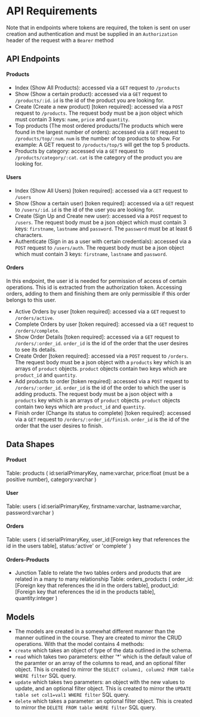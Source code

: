 # API Requirements
Note that in endpoints where tokens are required, the token is sent on user creation and authentication and must be supplied in an `Authorization` header of the request with a `Bearer` method

## API Endpoints
#### Products
- Index (Show All Products): accessed via a `GET` request to `/products`
- Show (Show a certain product): accessed via a `GET` request to `/products/:id`. `id` is the id of the product you are looking for.
- Create (Create a new product) [token required]: accessed via a `POST` request to `/products`. The request body must be a json object which must contain 3 keys: `name`, `price` and `quantity`.
- Top products (The most ordered products/The products which were found in the largest number of orders): accessed via a `GET` request to `/products/top/:num`. `num` is the number of top products to show. For example: A GET request to `/products/top/5` will get the top 5 products.
- Products by category: accessed via a `GET` request to `/products/category/:cat`. `cat` is the category of the product you are looking for.

#### Users
- Index (Show All Users) [token required]: accessed via a `GET` request to `/users`
- Show (Show a certain user) [token required]: accessed via a `GET` request to `/users/:id`. `id` is the id of the user you are looking for.
- Create (Sign Up and Create new user): accessed via a `POST` request to `/users`. The request body must be a json object which must contain 3 keys: `firstname`, `lastname` and `password`. The `password` must be at least 6 characters.
- Authenticate (Sign in as a user with certain credentials): accessed via a `POST` request to `/users/auth`. The request body must be a json object which must contain 3 keys: `firstname`, `lastname` and `password`.

#### Orders
In this endpoint, the user id is needed for permission of access of certain operations. This id is extracted from the authorization token. Accessing orders, adding to them and finishing them are only permissible if this order belongs to this user.
- Active Orders by user [token required]: accessed via a `GET` request to `/orders/active`.
- Complete Orders by user [token required]: accessed via a `GET` request to `/orders/complete`.
- Show Order Details [token required]: accessed via a `GET` request to `/orders/:order_id`. `order_id` is the id of the order that the user desires to see its details.
- Create Order [token required]: accessed via a `POST` request to `/orders`. The request body must be a json object with a `products` key which is an arrays of `product` objects. `product` objects contain two keys which are `product_id` and `quantity`.
- Add products to order [token required]: accessed via a `POST` request to `/orders/:order_id`. `order_id` is the id of the order to which the user is adding products. The request body must be a json object with a `products` key which is an arrays of `product` objects. `product` objects contain two keys which are `product_id` and `quantity`.
- Finish order (Change its status to complete) [token required]: accessed via a `GET` request to `/orders/:order_id/finish`. `order_id` is the id of the order that the user desires to finish.

## Data Shapes
#### Product
Table: products (
    id:serialPrimaryKey,
    name:varchar,
    price:float (must be a positive number), 
    category:varchar
)

#### User
Table: users (
    id:serialPrimaryKey,
    firstname:varchar,
    lastname:varchar, 
    password:varchar
)

#### Orders
Table: users (
    id:serialPrimaryKey,
    user_id:[Foreign key that references the id in the users table],
    status:'active' or 'complete'
)

#### Orders-Products
- Junction Table to relate the two tables orders and products that are related in a many to many relationship
Table: orders_products (
    order_id:[Foreign key that references the id in the orders table],
    product_id:[Foreign key that references the id in the products table],
    quantity:integer
)

## Models
- The models are created in a somewhat different manner than the manner outlined in the course. They are created to mirror the CRUD operations. With that the model contains 4 methods: 
- `create` which takes an object of type of the data outlined in the schema.
- `read` which takes two parameters: either '*' which is the default value of the paramter or an array of the columns to read, and an optional filter object. This is created to mirror the `SELECT column1, column2 FROM table WHERE filter` SQL query.
- `update` which takes two parameters: an object with the new values to update, and an optional filter object. This is created to mirror the `UPDATE table set col1=val1 WHERE filter` SQL query.
- `delete` which takes a parameter: an optional filter object. This is created to mirror the `DELETE FROM table WHERE filter` SQL query.
